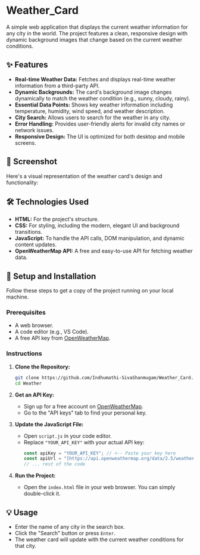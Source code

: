 # Weather_Card


A simple  web application that displays the current weather information for any city in the world. The project features a clean, responsive design with dynamic background images that change based on the current weather conditions.

## ✨ Features

* **Real-time Weather Data:** Fetches and displays real-time weather information from a third-party API.
* **Dynamic Backgrounds:** The card's background image changes dynamically to match the weather condition (e.g., sunny, cloudy, rainy).
* **Essential Data Points:** Shows key weather information including temperature, humidity, wind speed, and weather description.
* **City Search:** Allows users to search for the weather in any city.
* **Error Handling:** Provides user-friendly alerts for invalid city names or network issues.
* **Responsive Design:** The UI is optimized for both desktop and mobile screens.

## 📸 Screenshot

Here's a visual representation of the weather card's design and functionality:



## 🛠️ Technologies Used

* **HTML:** For the project's structure.
* **CSS:** For styling, including the modern, elegant UI and background transitions.
* **JavaScript:** To handle the API calls, DOM manipulation, and dynamic content updates.
* **OpenWeatherMap API:** A free and easy-to-use API for fetching weather data.

## 🚀 Setup and Installation

Follow these steps to get a copy of the project running on your local machine.

### Prerequisites

* A web browser.
* A code editor (e.g., VS Code).
* A free API key from [OpenWeatherMap](https://openweathermap.org/).

### Instructions

1.  **Clone the Repository:**
    ```bash
    git clone https://github.com/Indhumathi-SivaShanmugam/Weather_Card.git
    cd Weather
    ```

2.  **Get an API Key:**
    * Sign up for a free account on [OpenWeatherMap](https://openweathermap.org/).
    * Go to the "API keys" tab to find your personal key.

3.  **Update the JavaScript File:**
    * Open `script.js` in your code editor.
    * Replace `"YOUR_API_KEY"` with your actual API key:
        ```javascript
        const apiKey = "YOUR_API_KEY"; // <-- Paste your key here
        const apiUrl = "[https://api.openweathermap.org/data/2.5/weather?units=metric&q=](https://api.openweathermap.org/data/2.5/weather?units=metric&q=)";
        // ... rest of the code
        ```

4.  **Run the Project:**
    * Open the `index.html` file in your web browser. You can simply double-click it.

## 💡 Usage

* Enter the name of any city in the search box.
* Click the "Search" button or press `Enter`.
* The weather card will update with the current weather conditions for that city.

